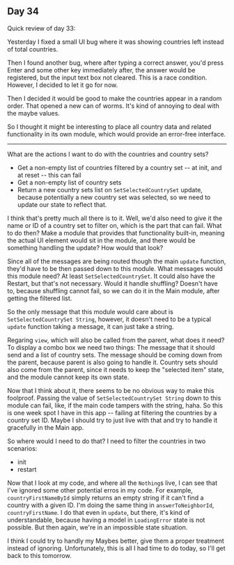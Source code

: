 ## Day 34

Quick review of day 33:

Yesterday I fixed a small UI bug where it was showing countries left instead of total countries.

Then I found another bug, where after typing a correct answer, you'd press Enter and some other key immediately after, the answer would be registered, but the input text box not cleared. This is a race condition. However, I decided to let it go for now.

Then I decided it would be good to make the countries appear in a random order. That opened a new can of worms. It's kind of annoying to deal with the maybe values.

So I thought it might be interesting to place all country data and related functionality in its own module, which would provide an error-free interface.

---

What are the actions I want to do with the countries and country sets?

- Get a non-empty list of countries filtered by a country set -- at init, and at reset -- this can fail
- Get a non-empty list of country sets
- Return a new country sets list on `SetSelectedCountrySet` update, because potentially a new country set was selected, so we need to update our state to reflect that.

I think that's pretty much all there is to it. Well, we'd also need to give it the name or ID of a country set to filter on, which is the part that can fail. What to do then? Make a module that provides that functionality built-in, meaning the actual UI element would sit in the module, and there would be something handling the update? How would that look?

Since all of the messages are being routed though the main `update` function, they'd have to be then passed down to this module. What messages would this module need? At least `SetSelectedCountrySet`. It could also have the Restart, but that's not necessary. Would it handle shuffling? Doesn't have to, because shuffling cannot fail, so we can do it in the Main module, after getting the filtered list.

So the only message that this module would care about is `SetSelectedCountrySet String`, however, it doesn't need to be a typical `update` function taking a message, it can just take a string.

Regaring `view`, which will also be called from the parent, what does it need? To display a combo box we need two things: The message that it should send and a list of country sets. The message should be coming down from the parent, because parent is also going to handle it. Country sets should also come from the parent, since it needs to keep the "selected item" state, and the module cannot keep its own state.

Now that I think about it, there seems to be no obvious way to make this foolproof. Passing the value of `SetSelectedCountrySet String` down to this module can fail, like, if the main code tampers with the string, haha. So this is one week spot I have in this app -- failing at filtering the countries by a country set ID. Maybe I should try to just live with that and try to handle it gracefully in the Main app.

So where would I need to do that? I need to filter the countries in two scenarios:

- init
- restart

Now that I look at my code, and where all the `Nothing`s live, I can see that I've ignored some other potential erros in my code. For example, `countryFirstNameById` simply returns an empty string if it can't find a country with a given ID. I'm doing the same thing in `answerToNeighborId`, `countryFirstName`. I do that even in `update`, but there, it's kind of understandable, because having a model in `LoadingError` state is not possible. But then again, we're in an impossible state situation.

I think I could try to handly my Maybes better, give them a proper treatment instead of ignoring. Unfortunately, this is all I had time to do today, so I'll get back to this tomorrow.